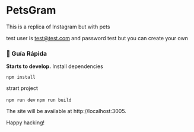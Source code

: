 # PetsGram

This is a replica of Instagram but with pets

test user is test@test.com and password test
but you can create your own

### 🤖 Guía Rápida

**Starts to develop.**
Install dependencies

`npm install`

strart project

`npm run dev`
`npm run build`

The site will be available at http://localhost:3005.

Happy hacking!
